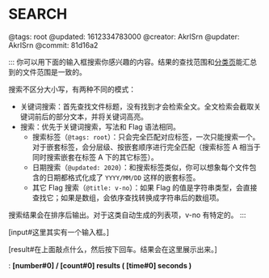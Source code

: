 # SEARCH

@tags: root
@updated: 1612334783000
@creator: AkrISrn
@updater: AkrISrn
@commit: 81d16a2

:::
你可以用下面的输入框搜索你感兴趣的内容。结果的查找范围和[分类页](/zh/categories.md "#")能汇总到的文件范围是一致的。

搜索不区分大小写，有两种不同的模式：

- 关键词搜索：首先查找文件标题，没有找到才会检索全文。全文检索会截取关键词前后的部分文本，并将关键词高亮。
- [](/zh/docs/flags.md "#") 搜索：优先于关键词搜索，写法和 Flag 语法相同。
    - 搜索标签（`@tags: root`）：只会完全匹配对应标签，一次只能搜索一个。对于嵌套标签，会分层级、按嵌套顺序进行完全匹配（搜索标签 A 相当于同时搜索嵌套在标签 A 下的其它标签）。
    - 日期搜索（`@updated: 2020`）：和搜索标签类似，你可以想象每个文件包含的日期都格式化成了 `YYYY/MM/DD` 这样的嵌套标签。
    - 其它 Flag 搜索（`@title: v-no`）：如果 Flag 的值是字符串类型，会直接查找它；如果是数组，会依序查找转换成字符串后的数组项。

搜索结果会在排序后输出。对于这类自动生成的列表项，v-no 有特定的[](/zh/docs/sort-list.md "#")。
:::

[input#这里其实有一个输入框。]

[result#在上面敲点什么，然后按下回车。结果会在这里展示出来。]

: **[number#0] / [count#0] results ( [time#0] seconds )**
